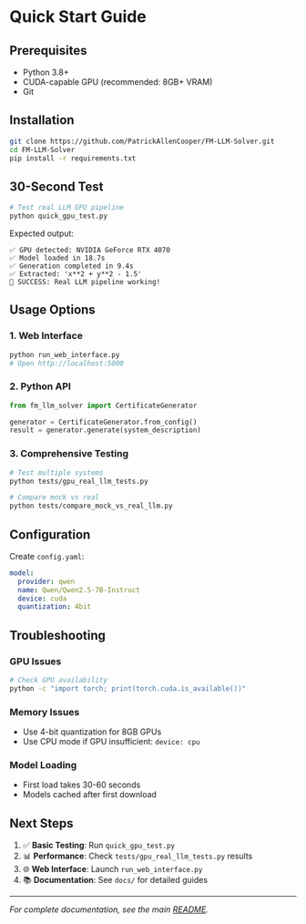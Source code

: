 # Quick Start Guide

## Prerequisites

- Python 3.8+
- CUDA-capable GPU (recommended: 8GB+ VRAM)
- Git

## Installation

```bash
git clone https://github.com/PatrickAllenCooper/FM-LLM-Solver.git
cd FM-LLM-Solver
pip install -r requirements.txt
```

## 30-Second Test

```bash
# Test real LLM GPU pipeline
python quick_gpu_test.py
```

Expected output:
```
✅ GPU detected: NVIDIA GeForce RTX 4070
✅ Model loaded in 18.7s
✅ Generation completed in 9.4s
✅ Extracted: 'x**2 + y**2 - 1.5'
🎉 SUCCESS: Real LLM pipeline working!
```

## Usage Options

### 1. Web Interface
```bash
python run_web_interface.py
# Open http://localhost:5000
```

### 2. Python API
```python
from fm_llm_solver import CertificateGenerator

generator = CertificateGenerator.from_config()
result = generator.generate(system_description)
```

### 3. Comprehensive Testing
```bash
# Test multiple systems
python tests/gpu_real_llm_tests.py

# Compare mock vs real
python tests/compare_mock_vs_real_llm.py
```

## Configuration

Create `config.yaml`:
```yaml
model:
  provider: qwen
  name: Qwen/Qwen2.5-7B-Instruct
  device: cuda
  quantization: 4bit
```

## Troubleshooting

### GPU Issues
```bash
# Check GPU availability
python -c "import torch; print(torch.cuda.is_available())"
```

### Memory Issues
- Use 4-bit quantization for 8GB GPUs
- Use CPU mode if GPU insufficient: `device: cpu`

### Model Loading
- First load takes 30-60 seconds
- Models cached after first download

## Next Steps

1. ✅ **Basic Testing**: Run `quick_gpu_test.py`
2. 📊 **Performance**: Check `tests/gpu_real_llm_tests.py` results  
3. 🌐 **Web Interface**: Launch `run_web_interface.py`
4. 📚 **Documentation**: See `docs/` for detailed guides

---
*For complete documentation, see the main [README](README.md).* 